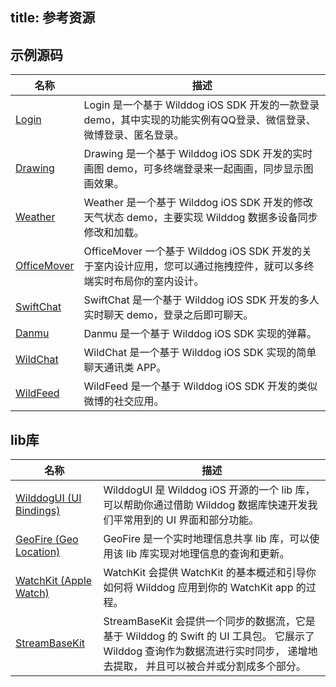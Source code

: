 title:  参考资源
---

## 示例源码

名称 | 描述
----|------
[Login](https://github.com/WildDogTeam/demo-ios-login) | Login 是一个基于 Wilddog iOS SDK 开发的一款登录 demo，其中实现的功能实例有QQ登录、微信登录、微博登录、匿名登录。
[Drawing](https://github.com/WildDogTeam/demo-ios-drawing) | Drawing 是一个基于 Wilddog iOS SDK 开发的实时画图 demo，可多终端登录来一起画画，同步显示图画效果。
[Weather](https://github.com/WildDogTeam/demo-ios-weather) | Weather 是一个基于 Wilddog iOS SDK 开发的修改天气状态 demo，主要实现 Wilddog 数据多设备同步修改和加载。
[OfficeMover](https://github.com/WildDogTeam/demo-ios-officemover) | OfficeMover 一个基于 Wilddog iOS SDK 开发的关于室内设计应用，您可以通过拖拽控件，就可以多终端实时布局你的室内设计。
[SwiftChat](https://github.com/WildDogTeam/demo-ios-swiftchat) | SwiftChat 是一个基于 Wilddog iOS SDK 开发的多人实时聊天 demo，登录之后即可聊天。
[Danmu](https://github.com/WildDogTeam/demo-ios-danmu) | Danmu 是一个基于 Wilddog iOS SDK 实现的弹幕。
[WildChat](https://github.com/WildDogTeam/demo-ios-wildchat) | WildChat 是一个基于 Wilddog iOS SDK 实现的简单聊天通讯类 APP。
[WildFeed](https://github.com/WildDogTeam/demo-ios-wildfeed) | WildFeed 是一个基于 Wilddog iOS SDK 开发的类似微博的社交应用。


## lib库

名称 | 描述
----|------
[WilddogUI (UI Bindings)](https://github.com/WildDogTeam/lib-ios-wilddogui) | WilddogUI 是 Wilddog iOS 开源的一个 lib 库，可以帮助你通过借助 Wilddog 数据库快速开发我们平常用到的 UI 界面和部分功能。
[GeoFire (Geo Location)](https://github.com/WildDogTeam/lib-ios-wildgeo) | GeoFire 是一个实时地理信息共享 lib 库，可以使用该 lib 库实现对地理信息的查询和更新。
[WatchKit (Apple Watch)](https://github.com/WildDogTeam/lib-ios-watchkit) | WatchKit 会提供 WatchKit 的基本概述和引导你如何将 Wilddog 应用到你的 WatchKit app 的过程。
[StreamBaseKit](https://github.com/WildDogTeam/lib-ios-streambase) | StreamBaseKit 会提供一个同步的数据流，它是基于 Wilddog 的 Swift 的 UI 工具包。 它展示了 Wilddog 查询作为数据流进行实时同步， 递增地去提取， 并且可以被合并或分割成多个部分。





